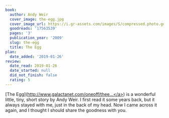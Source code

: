 ```yaml
---
book:
  author: Andy Weir
  cover_image: the-egg.jpg
  cover_image_url: https://i.gr-assets.com/images/S/compressed.photo.goodreads.com/books/1431492647l/17563539._SX98_.jpg
  goodreads: '17563539'
  pages: '3'
  publication_year: '2009'
  slug: the-egg
  title: The Egg
plan:
  date_added: '2019-01-26'
review:
  date_read: 2019-01-26
  date_started: null
  did_not_finish: false
  rating: 5
---
```


[The Egg](<a target="_blank" href="http://www.galactanet.com/oneoff/theegg_mod.html" rel="nofollow">http://www.galactanet.com/oneoff/thee...</a>) is a wonderful little, tiny, short story by Andy Weir. I first read it some years back, but it always stayed with me, just in the back of my head. Now I came across it again, and I thought I should share the goodness with you.
